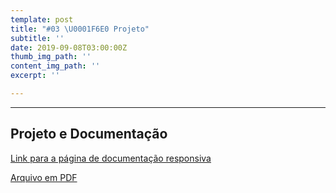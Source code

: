 ```yaml
---
template: post
title: "#03 \U0001F6E0️ Projeto"
subtitle: ''
date: 2019-09-08T03:00:00Z
thumb_img_path: ''
content_img_path: ''
excerpt: ''

---
```

***

## Projeto e Documentação

[Link para a página de documentação responsiva](https://unimani.netlify.com/docs/)

[Arquivo em PDF](https://drive.google.com/file/d/1HtH5EY3_DI3W-V2QsIQAOfyD9Cf0U-56/view?usp=sharing)